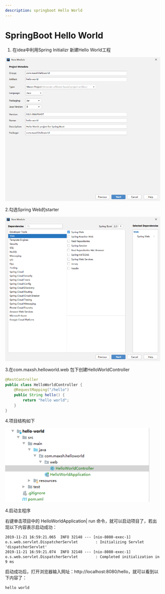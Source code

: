 ```yaml
---
description: springboot Hello World
---
```


# SpringBoot Hello World
1. 在idea中利用Spring Initializr 新建Hello World工程

<img src="../screenshot/springboot/01/01.png" style="zoom:80%">

2.勾选Spring Web的starter

<img src="../screenshot/springboot/01/02.png" style="zoom:80%">



3.在com.maxsh.helloworld.web 包下创建HelloWorldController

```java
@RestController
public class HelloWorldController {
    @RequestMapping("/hello")
    public String hello() {
        return "hello world";
    }
}
```



4.项目结构如下

<img src="../screenshot/springboot/01/03.png">

4.启动主程序

右键单击项目中的 HelloWorldApplication| run 命令，就可以启动项目了，若出现以下内容表示启动成功：

    2019-11-21 16:59:21.065  INFO 32148 --- [nio-8080-exec-1] o.s.web.servlet.DispatcherServlet        : Initializing Servlet 'dispatcherServlet'
    2019-11-21 16:59:21.074  INFO 32148 --- [nio-8080-exec-1] o.s.web.servlet.DispatcherServlet        : Completed initialization in 9 ms

启动成功后，打开浏览器输入网址：http://localhost:8080/hello，就可以看到以下内容了：

    hello world
